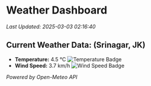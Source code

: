 
# Weather Dashboard

_Last Updated: 2025-03-03 02:16:40_

## Current Weather Data: (Srinagar, JK)
- **Temperature:** 4.5 °C ![Temperature Badge](https://img.shields.io/badge/Temperature-Low%20Temp-blue)
- **Wind Speed:** 3.7 km/h ![Wind Speed Badge](https://img.shields.io/badge/Wind%20Speed-Light%20Wind-blue)

*Powered by Open-Meteo API*
